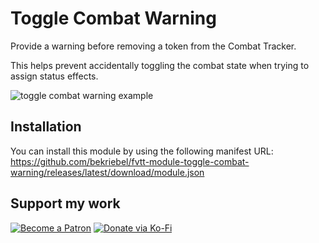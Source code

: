 # Toggle Combat Warning
Provide a warning before removing a token from the Combat Tracker.

This helps prevent accidentally toggling the combat state when trying to assign status effects.

![toggle combat warning example](https://raw.githubusercontent.com/bekriebel/fvtt-module-toggle-combat-warning/main/images/toggle-combat-warning.gif)

## Installation
You can install this module by using the following manifest URL: https://github.com/bekriebel/fvtt-module-toggle-combat-warning/releases/latest/download/module.json

## Support my work
[![Become a Patron](https://img.shields.io/badge/support-patreon-orange.svg?logo=patreon)](https://www.patreon.com/bekit)
[![Donate via Ko-Fi](https://img.shields.io/badge/donate-ko--fi-red.svg?logo=ko-fi)](https://ko-fi.com/bekit)
